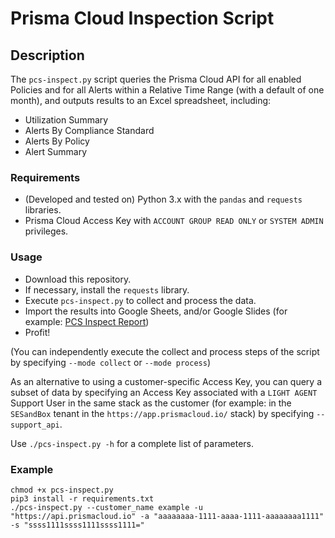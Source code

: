 # Prisma Cloud Inspection Script

## Description

The `pcs-inspect.py` script queries the Prisma Cloud API for all enabled Policies
and for all Alerts within a Relative Time Range (with a default of one month),
and outputs results to an Excel spreadsheet, including:

* Utilization Summary
* Alerts By Compliance Standard
* Alerts By Policy
* Alert Summary

### Requirements

* (Developed and tested on) Python 3.x with the `pandas` and `requests` libraries.
* Prisma Cloud Access Key with `ACCOUNT GROUP READ ONLY` or `SYSTEM ADMIN` privileges.

### Usage

* Download this repository.
* If necessary, install the `requests` library.
* Execute `pcs-inspect.py` to collect and process the data.
* Import the results into Google Sheets, and/or Google Slides (for example: [PCS Inspect Report](https://docs.google.com/presentation/d/10x_PGAu0ZPUGZMc4Tfevf9gpXvhIUOwGrBuRBkI6Jjc/edit?usp=sharing))
* Profit!

(You can independently execute the collect and process steps of the script by specifying `--mode collect` or `--mode process`)

As an alternative to using a customer-specific Access Key, 
you can query a subset of data by specifying an Access Key associated with a `LIGHT AGENT` Support User in the same stack as the customer 
(for example: in the `SESandBox` tenant in the `https://app.prismacloud.io/` stack) 
by specifying `--support_api`.

Use `./pcs-inspect.py -h` for a complete list of parameters.

### Example

```
chmod +x pcs-inspect.py
pip3 install -r requirements.txt
./pcs-inspect.py --customer_name example -u "https://api.prismacloud.io" -a "aaaaaaaa-1111-aaaa-1111-aaaaaaaa1111" -s "ssss1111ssss1111ssss1111="
```
